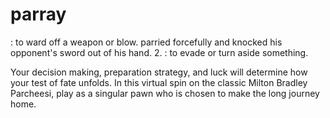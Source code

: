 # parray
: to ward off a weapon or blow. parried forcefully and knocked his opponent's sword out of his hand. 2. : to evade or turn aside something.

Your decision making, preparation strategy, and luck will determine how your test of fate unfolds. In this virtual spin on the classic Milton Bradley Parcheesi, play as a singular pawn who is chosen to make the long journey home.
